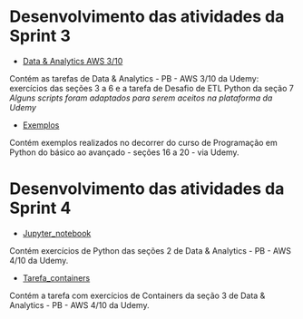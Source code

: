 # Desenvolvimento das atividades da Sprint 3

* [Data & Analytics AWS 3/10](https://github.com/telmacarvalho/programa_de_bolsas_compass/tree/main/Python/Data_%26_Analytics)

Contém as tarefas de Data & Analytics - PB - AWS 3/10 da Udemy: exercícios das seções 3 a 6 e a tarefa de Desafio de ETL Python da seção 7\
*Alguns scripts foram adaptados para serem aceitos na plataforma da Udemy*

* [Exemplos](https://github.com/telmacarvalho/programa_de_bolsas_compass/tree/main/Python/Exemplos)

Contém exemplos realizados no decorrer do curso de Programação em Python do básico ao avançado - seções 16 a 20 - via Udemy.

# Desenvolvimento das atividades da Sprint 4

* [Jupyter_notebook](https://github.com/telmacarvalho/programa_de_bolsas_compass/blob/main/Python/Ex_sprint_4.ipynb)

Contém exercícios de Python das seções 2 de Data & Analytics - PB - AWS 4/10 da Udemy.

* [Tarefa_containers](https://github.com/telmacarvalho/programa_de_bolsas_compass/tree/main/Docker/Tarefa_Containers)

Contém a tarefa com exercícios de Containers da seção 3 de Data & Analytics - PB - AWS 4/10 da Udemy.

